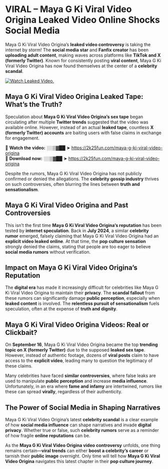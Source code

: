 # VIRAL – Maya G Ki Viral Video Origina Leaked Video Online Shocks Social Media 

Maya G Ki Viral Video Origina’s **leaked video controversy** is taking the internet by storm! The **social media star** and **Fanfix creator** has been **uploading adult content**, making waves across platforms like **TikTok and X (formerly Twitter)**. Known for consistently posting **viral content**, Maya G Ki Viral Video Origina has now found themselves at the center of a **celebrity scandal**.  

[![Watch Leaked Video.](https://miro.medium.com/v2/resize:fit:828/format:webp/1*cilzJN44JGOrTw9NJCrNHA.gif "Watch Leaked Video")](https://2k25fun.com/maya-g-ki-viral-video-origina)

## **Maya G Ki Viral Video Origina Leaked Tape: What’s the Truth?**  
Speculation about **Maya G Ki Viral Video Origina’s sex tape** began circulating after multiple **Twitter trends** suggested that the video was available online. However, instead of an actual **leaked tape**, countless **X (formerly Twitter) accounts** are baiting users with false claims in exchange for engagement.  

🔹 **Watch the video:** ░░▒▓██ ➤ https://2k25fun.com/maya-g-ki-viral-video-origina  
🔹 **Download now:** ░░▒▓██ ➤ https://2k25fun.com/maya-g-ki-viral-video-origina  

Despite the rumors, Maya G Ki Viral Video Origina has not publicly confirmed or denied the allegations. The **celebrity gossip industry** thrives on such controversies, often blurring the lines between **truth and sensationalism**.  

## **Maya G Ki Viral Video Origina and Past Controversies**  
This isn’t the first time **Maya G Ki Viral Video Origina’s reputation** has been tested by **internet speculation**. Back in **July 2024**, a similar **celebrity rumor** emerged, falsely claiming that Maya G Ki Viral Video Origina had an **explicit video leaked online**. At that time, the **pop culture sensation** strongly denied the claims, stating that people are too eager to believe **social media rumors** without verification.  

## **Impact on Maya G Ki Viral Video Origina’s Reputation**  
The **digital era** has made it increasingly difficult for celebrities like Maya G Ki Viral Video Origina to maintain their **privacy**. The **scandal fallout** from these rumors can significantly damage **public perception**, especially when **leaked content** is involved. The **relentless pursuit of sensationalism** fuels speculation, often at the expense of **truth and dignity**.  

## **Maya G Ki Viral Video Origina Videos: Real or Clickbait?**  
On **September 16**, Maya G Ki Viral Video Origina became the top **trending topic on X (formerly Twitter)** due to the supposed **leaked sex tape**. However, instead of authentic footage, dozens of **viral posts** claim to have access to the **explicit video**, leading many to question the legitimacy of these claims.  

Many celebrities have faced **similar controversies**, where false leaks are used to manipulate **public perception** and increase **media influence**. Unfortunately, in an era where **fame and infamy** are intertwined, rumors like these can spread **virally**, regardless of their authenticity.  

## **The Power of Social Media in Shaping Narratives**  
Maya G Ki Viral Video Origina’s latest **celebrity scandal** is a clear example of how **social media influence** can shape narratives and invade **digital privacy**. Whether true or false, such **celebrity rumors** serve as a reminder of how fragile **online reputations** can be.  

As the **Maya G Ki Viral Video Origina video controversy** unfolds, one thing remains certain—**viral trends** can either **boost a celebrity’s career** or tarnish their **public image** overnight. Only time will tell how **Maya G Ki Viral Video Origina** navigates this latest chapter in their **pop culture journey**. 